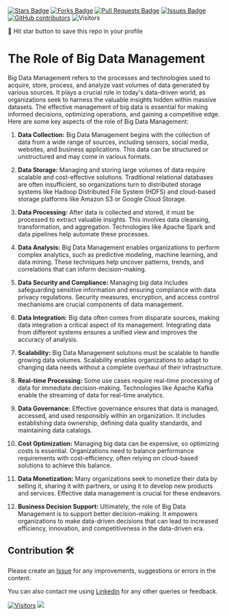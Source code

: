 <a href="https://github.com/drshahizan/HPDP/stargazers"><img src="https://img.shields.io/github/stars/drshahizan/HPDP" alt="Stars Badge"/></a>
<a href="https://github.com/drshahizan/HPDP/network/members"><img src="https://img.shields.io/github/forks/drshahizan/HPDP" alt="Forks Badge"/></a>
<a href="https://github.com/drshahizan/HPDP/pulls"><img src="https://img.shields.io/github/issues-pr/drshahizan/HPDP" alt="Pull Requests Badge"/></a>
<a href="https://github.com/drshahizan/HPDP/issues"><img src="https://img.shields.io/github/issues/drshahizan/HPDP" alt="Issues Badge"/></a>
<a href="https://github.com/drshahizan/HPDP/graphs/contributors"><img alt="GitHub contributors" src="https://img.shields.io/github/contributors/drshahizan/Python_Tutorial?color=2b9348"></a>
![Visitors](https://api.visitorbadge.io/api/visitors?path=https%3A%2F%2Fgithub.com%2Fdrshahizan%2FHPDP&labelColor=%23d9e3f0&countColor=%23697689&style=flat)

🌟 Hit star button to save this repo in your profile

# The Role of Big Data Management

Big Data Management refers to the processes and technologies used to acquire, store, process, and analyze vast volumes of data generated by various sources. It plays a crucial role in today's data-driven world, as organizations seek to harness the valuable insights hidden within massive datasets. The effective management of big data is essential for making informed decisions, optimizing operations, and gaining a competitive edge. Here are some key aspects of the role of Big Data Management:

1. **Data Collection:** Big Data Management begins with the collection of data from a wide range of sources, including sensors, social media, websites, and business applications. This data can be structured or unstructured and may come in various formats.

2. **Data Storage:** Managing and storing large volumes of data require scalable and cost-effective solutions. Traditional relational databases are often insufficient, so organizations turn to distributed storage systems like Hadoop Distributed File System (HDFS) and cloud-based storage platforms like Amazon S3 or Google Cloud Storage.

3. **Data Processing:** After data is collected and stored, it must be processed to extract valuable insights. This involves data cleansing, transformation, and aggregation. Technologies like Apache Spark and data pipelines help automate these processes.

4. **Data Analysis:** Big Data Management enables organizations to perform complex analytics, such as predictive modeling, machine learning, and data mining. These techniques help uncover patterns, trends, and correlations that can inform decision-making.

5. **Data Security and Compliance:** Managing big data includes safeguarding sensitive information and ensuring compliance with data privacy regulations. Security measures, encryption, and access control mechanisms are crucial components of data management.

6. **Data Integration:** Big data often comes from disparate sources, making data integration a critical aspect of its management. Integrating data from different systems ensures a unified view and improves the accuracy of analysis.

7. **Scalability:** Big Data Management solutions must be scalable to handle growing data volumes. Scalability enables organizations to adapt to changing data needs without a complete overhaul of their infrastructure.

8. **Real-time Processing:** Some use cases require real-time processing of data for immediate decision-making. Technologies like Apache Kafka enable the streaming of data for real-time analytics.

9. **Data Governance:** Effective governance ensures that data is managed, accessed, and used responsibly within an organization. It includes establishing data ownership, defining data quality standards, and maintaining data catalogs.

10. **Cost Optimization:** Managing big data can be expensive, so optimizing costs is essential. Organizations need to balance performance requirements with cost-efficiency, often relying on cloud-based solutions to achieve this balance.

11. **Data Monetization:** Many organizations seek to monetize their data by selling it, sharing it with partners, or using it to develop new products and services. Effective data management is crucial for these endeavors.

12. **Business Decision Support:** Ultimately, the role of Big Data Management is to support better decision-making. It empowers organizations to make data-driven decisions that can lead to increased efficiency, innovation, and competitiveness in the data-driven era.

## Contribution 🛠️
Please create an [Issue](https://github.com/drshahizan/BDM/issues) for any improvements, suggestions or errors in the content.

You can also contact me using [Linkedin](https://www.linkedin.com/in/drshahizan/) for any other queries or feedback.

[![Visitors](https://api.visitorbadge.io/api/visitors?path=https%3A%2F%2Fgithub.com%2Fdrshahizan&labelColor=%23697689&countColor=%23555555&style=plastic)](https://visitorbadge.io/status?path=https%3A%2F%2Fgithub.com%2Fdrshahizan)
![](https://hit.yhype.me/github/profile?user_id=81284918)


